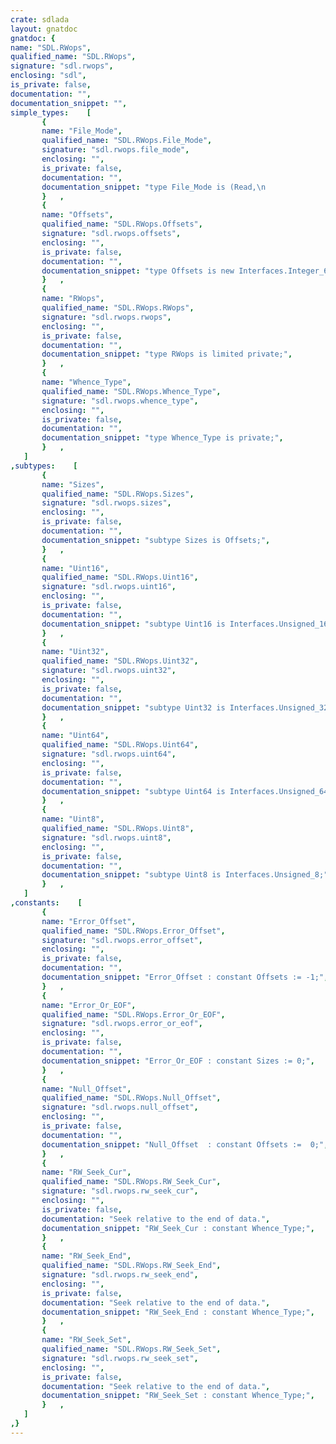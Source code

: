 ```yaml
---
crate: sdlada
layout: gnatdoc
gnatdoc: {
name: "SDL.RWops",
qualified_name: "SDL.RWops",
signature: "sdl.rwops",
enclosing: "sdl",
is_private: false,
documentation: "",
documentation_snippet: "",
simple_types:    [
       {
       name: "File_Mode",
       qualified_name: "SDL.RWops.File_Mode",
       signature: "sdl.rwops.file_mode",
       enclosing: "",
       is_private: false,
       documentation: "",
       documentation_snippet: "type File_Mode is (Read,\n                   Create_To_Write,\n                   Append,\n                   Read_Write,\n                   Create_To_Read_Write,\n                   Append_And_Read,\n                   Read_Binary,\n                   Create_To_Write_Binary,\n                   Append_Binary,\n                   Read_Write_Binary,\n                   Create_To_Read_Write_Binary,\n                   Append_And_Read_Binary);",
       }   ,
       {
       name: "Offsets",
       qualified_name: "SDL.RWops.Offsets",
       signature: "sdl.rwops.offsets",
       enclosing: "",
       is_private: false,
       documentation: "",
       documentation_snippet: "type Offsets is new Interfaces.Integer_64;",
       }   ,
       {
       name: "RWops",
       qualified_name: "SDL.RWops.RWops",
       signature: "sdl.rwops.rwops",
       enclosing: "",
       is_private: false,
       documentation: "",
       documentation_snippet: "type RWops is limited private;",
       }   ,
       {
       name: "Whence_Type",
       qualified_name: "SDL.RWops.Whence_Type",
       signature: "sdl.rwops.whence_type",
       enclosing: "",
       is_private: false,
       documentation: "",
       documentation_snippet: "type Whence_Type is private;",
       }   ,
   ]
,subtypes:    [
       {
       name: "Sizes",
       qualified_name: "SDL.RWops.Sizes",
       signature: "sdl.rwops.sizes",
       enclosing: "",
       is_private: false,
       documentation: "",
       documentation_snippet: "subtype Sizes is Offsets;",
       }   ,
       {
       name: "Uint16",
       qualified_name: "SDL.RWops.Uint16",
       signature: "sdl.rwops.uint16",
       enclosing: "",
       is_private: false,
       documentation: "",
       documentation_snippet: "subtype Uint16 is Interfaces.Unsigned_16;",
       }   ,
       {
       name: "Uint32",
       qualified_name: "SDL.RWops.Uint32",
       signature: "sdl.rwops.uint32",
       enclosing: "",
       is_private: false,
       documentation: "",
       documentation_snippet: "subtype Uint32 is Interfaces.Unsigned_32;",
       }   ,
       {
       name: "Uint64",
       qualified_name: "SDL.RWops.Uint64",
       signature: "sdl.rwops.uint64",
       enclosing: "",
       is_private: false,
       documentation: "",
       documentation_snippet: "subtype Uint64 is Interfaces.Unsigned_64;",
       }   ,
       {
       name: "Uint8",
       qualified_name: "SDL.RWops.Uint8",
       signature: "sdl.rwops.uint8",
       enclosing: "",
       is_private: false,
       documentation: "",
       documentation_snippet: "subtype Uint8 is Interfaces.Unsigned_8;",
       }   ,
   ]
,constants:    [
       {
       name: "Error_Offset",
       qualified_name: "SDL.RWops.Error_Offset",
       signature: "sdl.rwops.error_offset",
       enclosing: "",
       is_private: false,
       documentation: "",
       documentation_snippet: "Error_Offset : constant Offsets := -1;",
       }   ,
       {
       name: "Error_Or_EOF",
       qualified_name: "SDL.RWops.Error_Or_EOF",
       signature: "sdl.rwops.error_or_eof",
       enclosing: "",
       is_private: false,
       documentation: "",
       documentation_snippet: "Error_Or_EOF : constant Sizes := 0;",
       }   ,
       {
       name: "Null_Offset",
       qualified_name: "SDL.RWops.Null_Offset",
       signature: "sdl.rwops.null_offset",
       enclosing: "",
       is_private: false,
       documentation: "",
       documentation_snippet: "Null_Offset  : constant Offsets :=  0;",
       }   ,
       {
       name: "RW_Seek_Cur",
       qualified_name: "SDL.RWops.RW_Seek_Cur",
       signature: "sdl.rwops.rw_seek_cur",
       enclosing: "",
       is_private: false,
       documentation: "Seek relative to the end of data.",
       documentation_snippet: "RW_Seek_Cur : constant Whence_Type;",
       }   ,
       {
       name: "RW_Seek_End",
       qualified_name: "SDL.RWops.RW_Seek_End",
       signature: "sdl.rwops.rw_seek_end",
       enclosing: "",
       is_private: false,
       documentation: "Seek relative to the end of data.",
       documentation_snippet: "RW_Seek_End : constant Whence_Type;",
       }   ,
       {
       name: "RW_Seek_Set",
       qualified_name: "SDL.RWops.RW_Seek_Set",
       signature: "sdl.rwops.rw_seek_set",
       enclosing: "",
       is_private: false,
       documentation: "Seek relative to the end of data.",
       documentation_snippet: "RW_Seek_Set : constant Whence_Type;",
       }   ,
   ]
,}
---
```

